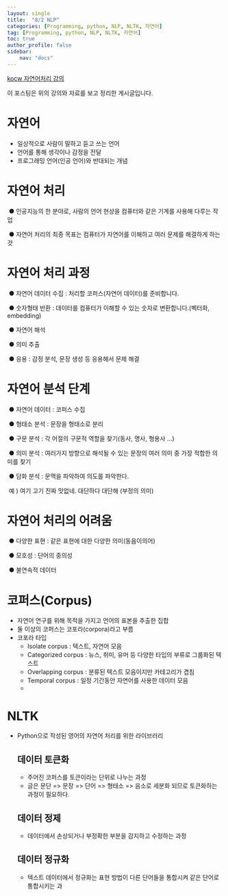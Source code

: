 ```yaml
---
layout: single
title:  "8/2 NLP"
categories: [Programming, python, NLP, NLTK, 자연어]
tag: [Programming, python, NLP, NLTK, 자연어]
toc: true
author_profile: false
sidebar:
    nav: "docs"
---
```


[kocw 자연어처리 강의](http://www.kocw.net/home/cview.do?cid=e10c735a0b712c7d)

이 포스팅은 위의 강의와 자료를 보고 정리한 게시글입니다.



# 자연어

 * 일상적으로 사람이 말하고 듣고 쓰는 언어
 * 언어를 통해 생각이나 감정을 전달
 *  프로그래밍 언어(인공 언어)와 반대되는 개념



# 자연어 처리

​	● 인공지능의 한 분야로, 사람의 언어 현상을 컴퓨터와 같은 기계를 사용해 다루는 작업

​	● 자연어 처리의 최종 목표는 컴퓨터가 자연어를 이해하고 여러 문제를 해결하게 하는 것



# 자연어 처리 과정

​	● 자연어 데이터 수집 : 처리할 코퍼스(자연어 데이터)를 준비합니다.

​	● 숫자형태 반환 : 데이터를 컴퓨터가 이해할 수 있는 숫자로 변환합니다.(벡터화, embedding)

​	● 자연어 해석

​	● 의미 추출

​	● 응용 : 감정 분석, 문장 생성 등 응용해서 문제 해결



# 자연어 분석 단계

​	● 자연어 데이터 : 코퍼스 수집

​	● 형태소 분석 : 문장을 형태소로 분리

​	● 구문 분석 : 각 어절의 구문적 역할을 찾기(동사, 명사, 형용사 ...)

​	● 의미 분석 : 여러가지 방향으로 해석될 수 있는 문장의 여러 의미 중 가장 적합한 의미를 찾기

​	● 담화 분석 : 문맥을 파악하여 의도를 파악한다.

​		예 ) 여기 고기 진짜 맛없네. 대단하다 대단해 (부정의 의미)



# 자연어 처리의 어려움

​	● 다양한 표현 : 같은 표현에 대한 다양한 의미(동음이의어)

​	● 모호성 : 단어의 중의성

​	● 불연속적 데이터	



# 코퍼스(Corpus)

 * 자연어 연구를 위해 목적을 가지고 언어의 표본을 추출한 집합
 * 둘 이상의 코퍼스는 코포라(corpora)라고 부름
 * 코포라 타입
   - Isolate corpus : 텍스트, 자연어 모음
   - Categorized corpus : 뉴스, 취미, 유머 등 다양한 타입의 부류로 그룹화된 텍스트
   - Overlapping corpus : 분류된 텍스트 모음이지만 카테고리가 겹침
   - Temporal corpus : 일정 기간동안 자연어를 사용한 데이터 모음
   - 

# NLTK

 * Python으로 작성된 영어의 자연어 처리를 위한 라이브러리

   

   ## 데이터 토큰화

   - 주어진 코퍼스를 토큰이라는 단위로 나누는 과정
   - 글은 문단 => 문장 => 단어 => 형태소 => 음소로 세분화 되므로 토큰화하는 과정이 필요하다.

   ## 데이터 정제

   - 데이터에서 손상되거나 부정확한 부분을 감지하고 수정하는 과정

   ## 데이터 정규화

   - 텍스트 데이터에서 정규화는 표현 방법이 다른 단어들을 통합시켜 같은 단어로 통합시키는 과

		## 

